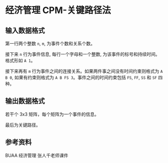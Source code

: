 # 经济管理 CPM-关键路径法

## 输入数据格式

第一行两个整数 `n`, `m`, 为事件个数和关系个数。

接下来 `n` 行为事件信息, 每行一个字母和一个整数, 为该事件的标号和持续时间。格式形如 `A 1`。

接下来再有 `m` 行为事件之间的连接关系。如果两件事之间没有时间约束则格式为 `A B 0`, 如果有约束则格式为 `A B FS 3`。事件之间的时间约束包括 `FS`, `FF`, `SS` 和 `SF` 四种。

## 输出数据格式

若干个 3x3 矩阵，每个矩阵为一个事件的信息。

最后为关键路径。

## 参考资料

BUAA 经济管理 张人千老师课件
